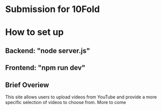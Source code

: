 # Submission for 10Fold

# How to set up

## Backend: "node server.js"

## Frontend: "npm run dev"

## Brief Overiew

This site allows users to upload videos from YouTube and provide a more specific selection of videos to choose from. More to come
